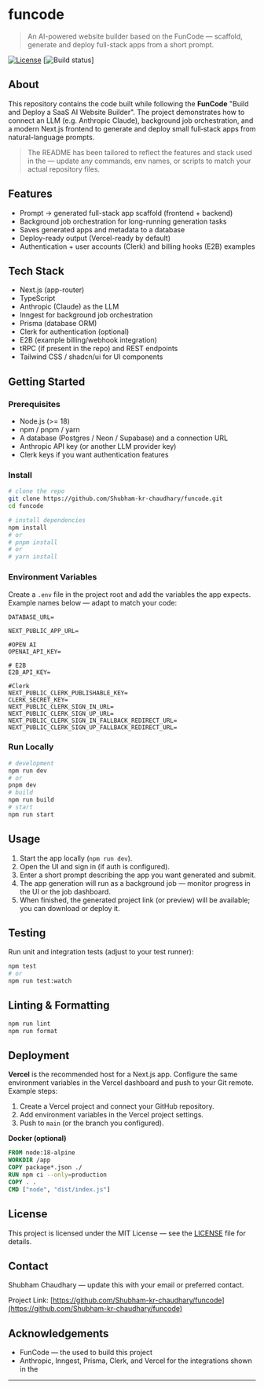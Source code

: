 # funcode

> An AI-powered website builder based on the FunCode  — scaffold, generate and deploy full-stack apps from a short prompt.

[![License](https://img.shields.io/badge/license-MIT-blue.svg)](LICENSE)
[![Build status](https://img.shields.io/badge/build-passing-brightgreen.svg)]

## About

This repository contains the code built while following the **FunCode**  "Build and Deploy a SaaS AI Website Builder". The project demonstrates how to connect an LLM (e.g. Anthropic Claude), background job orchestration, and a modern Next.js frontend to generate and deploy small full‑stack apps from natural-language prompts.

> The README has been tailored to reflect the features and stack used in the  — update any commands, env names, or scripts to match your actual repository files.

## Features

* Prompt → generated full-stack app scaffold (frontend + backend)
* Background job orchestration for long-running generation tasks
* Saves generated apps and metadata to a database
* Deploy-ready output (Vercel-ready by default)
* Authentication + user accounts (Clerk) and billing hooks (E2B) examples

## Tech Stack

* Next.js (app-router)
* TypeScript
* Anthropic (Claude) as the LLM
* Inngest for background job orchestration
* Prisma (database ORM)
* Clerk for authentication (optional)
* E2B (example billing/webhook integration)
* tRPC (if present in the repo) and REST endpoints
* Tailwind CSS / shadcn/ui for UI components

## Getting Started

### Prerequisites

* Node.js (>= 18)
* npm / pnpm / yarn
* A database (Postgres / Neon / Supabase) and a connection URL
* Anthropic API key (or another LLM provider key)
* Clerk keys if you want authentication features

### Install

```bash
# clone the repo
git clone https://github.com/Shubham-kr-chaudhary/funcode.git
cd funcode

# install dependencies
npm install
# or
# pnpm install
# or
# yarn install
```

### Environment Variables

Create a `.env` file in the project root and add the variables the app expects. Example names below — adapt to match your code:

```
DATABASE_URL=

NEXT_PUBLIC_APP_URL=

#OPEN AI
OPENAI_API_KEY=

# E2B
E2B_API_KEY=

#Clerk
NEXT_PUBLIC_CLERK_PUBLISHABLE_KEY=
CLERK_SECRET_KEY=
NEXT_PUBLIC_CLERK_SIGN_IN_URL=
NEXT_PUBLIC_CLERK_SIGN_UP_URL=
NEXT_PUBLIC_CLERK_SIGN_IN_FALLBACK_REDIRECT_URL=
NEXT_PUBLIC_CLERK_SIGN_UP_FALLBACK_REDIRECT_URL=

```

### Run Locally

```bash
# development
npm run dev
# or
pnpm dev
# build
npm run build
# start
npm run start
```

## Usage

1. Start the app locally (`npm run dev`).
2. Open the UI and sign in (if auth is configured).
3. Enter a short prompt describing the app you want generated and submit.
4. The app generation will run as a background job — monitor progress in the UI or the job dashboard.
5. When finished, the generated project link (or preview) will be available; you can download or deploy it.

## Testing

Run unit and integration tests (adjust to your test runner):

```bash
npm test
# or
npm run test:watch
```

## Linting & Formatting

```bash
npm run lint
npm run format
```

## Deployment

**Vercel** is the recommended host for a Next.js app. Configure the same environment variables in the Vercel dashboard and push to your Git remote. Example steps:

1. Create a Vercel project and connect your GitHub repository.
2. Add environment variables in the Vercel project settings.
3. Push to `main` (or the branch you configured).

**Docker (optional)**

```dockerfile
FROM node:18-alpine
WORKDIR /app
COPY package*.json ./
RUN npm ci --only=production
COPY . .
CMD ["node", "dist/index.js"]
```

## License

This project is licensed under the MIT License — see the [LICENSE](LICENSE) file for details.

## Contact

Shubham Chaudhary — update this with your email or preferred contact.

Project Link: [https://github.com/Shubham-kr-chaudhary/funcode](https://github.com/Shubham-kr-chaudhary/funcode)

## Acknowledgements

* FunCode — the  used to build this project
* Anthropic, Inngest, Prisma, Clerk, and Vercel for the integrations shown in the 

---
